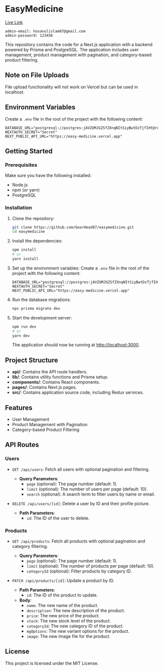 # EasyMedicine

[Live Link](https://easy-medicine.vercel.app/)

```plaintext
admin-email: hosanulislam87@gmail.com
admin-password: 123456
```

This repository contains the code for a Next.js application with a backend powered by Prisma and PostgreSQL. The application includes user management, product management with pagination, and category-based product filtering.

## Note on File Uploads

File upload functionality will not work on Vercel but can be used in localhost.

## Environment Variables

Create a `.env` file in the root of the project with the following content:

```plaintext
DATABASE_URL="postgresql://postgres:jAVZUMJGZSfZXnqNItSiyBwtDzTjfIHt@roundhouse.proxy.rlwy.net:36736/railway"
NEXTAUTH_SECRET="Secret"
NEXT_PUBLIC_API_URL="https://easy-medicine.vercel.app"
```

## Getting Started

### Prerequisites

Make sure you have the following installed:

- Node.js
- npm (or yarn)
- PostgreSQL

### Installation

1. Clone the repository:

    ```sh
    git clone https://github.com/GearHead87/easymedicine.git
    cd easymedicine
    ```

2. Install the dependencies:

    ```sh
    npm install
    # or
    yarn install
    ```

3. Set up the environment variables:
   Create a `.env` file in the root of the project with the following content:

    ```plaintext
    DATABASE_URL="postgresql://postgres:jAVZUMJGZSfZXnqNItSiyBwtDzTjfIHt@roundhouse.proxy.rlwy.net:36736/railway"
    NEXTAUTH_SECRET="Secret"
    NEXT_PUBLIC_API_URL="https://easy-medicine.vercel.app"
    ```

4. Run the database migrations:

    ```sh
    npx prisma migrate dev
    ```

5. Start the development server:

    ```sh
    npm run dev
    # or
    yarn dev
    ```

    The application should now be running at [http://localhost:3000](http://localhost:3000).

## Project Structure

- **api/**: Contains the API route handlers.
- **lib/**: Contains utility functions and Prisma setup.
- **components/**: Contains React components.
- **pages/**: Contains Next.js pages.
- **src/**: Contains application source code, including Redux services.

## Features

- User Management
- Product Management with Pagination
- Category-based Product Filtering

## API Routes

### Users

- `GET /api/users`: Fetch all users with optional pagination and filtering.
    - **Query Parameters**:
        - `page` (optional): The page number (default: 1).
        - `limit` (optional): The number of users per page (default: 10).
        - `search` (optional): A search term to filter users by name or email.

- `DELETE /api/users/[id]`: Delete a user by ID and their profile picture.
    - **Path Parameters**:
        - `id`: The ID of the user to delete.

### Products

- `GET /api/products`: Fetch all products with optional pagination and category filtering.
    - **Query Parameters**:
        - `page` (optional): The page number (default: 1).
        - `limit` (optional): The number of products per page (default: 10).
        - `categoryId` (optional): Filter products by category ID.

- `PATCH /api/products/[id]`: Update a product by ID.
    - **Path Parameters**:
        - `id`: The ID of the product to update.
    - **Body**:
        - `name`: The new name of the product.
        - `description`: The new description of the product.
        - `price`: The new price of the product.
        - `stock`: The new stock level of the product.
        - `categoryId`: The new category ID of the product.
        - `mgOptions`: The new variant options for the product.
        - `image`: The new image file for the product.

## License

This project is licensed under the MIT License.